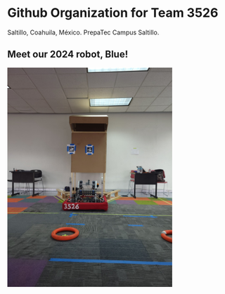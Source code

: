 # Github Organization for Team 3526
Saltillo, Coahuila, México. PrepaTec Campus Saltillo.

## Meet our 2024 robot, Blue!
<img src="./assets/blue-2024.jpeg" height="500px" />
